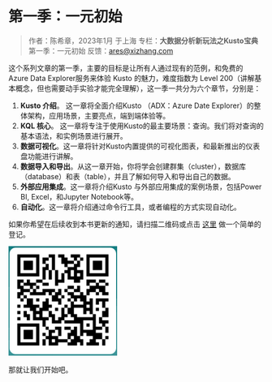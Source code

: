 # 第一季：一元初始

> 作者：陈希章，2023年1月 于上海 
> 专栏：**大数据分析新玩法之Kusto宝典** 第一季：一元初始
> 反馈：[ares@xizhang.com](mailto:ares@xizhang.com)

这个系列文章的第一季，主要的目标是让所有人通过现有的范例，和免费的 Azure Data Explorer服务来体验 Kusto 的魅力，难度指数为 Level 200（讲解基本概念，但也需要动手实验才能完全理解），这一季一共分为六个章节，分别是：

1. **Kusto 介绍**。 这一章将全面介绍Kusto （ADX：Azure Date Explorer）的整体架构，应用场景，主要亮点，端到端体验等。
3. **KQL 核心**。 这一章将专注于使用Kusto的最主要场景：查询。我们将对查询的基本语法，和实例场景进行展开。
4. **数据可视化**。这一章将针对Kusto内置提供的可视化图表，和最新推出的仪表盘功能进行讲解。
5. **数据导入和导出**。从这一章开始，你将学会创建群集（cluster），数据库（database）和表（table），并且了解如何导入和导出自己的数据。
6. **外部应用集成**。这一章将介绍Kusto 与外部应用集成的案例场景，包括Power BI, Excel，和Jupyter Notebook等。
7. **自动化**。这一章将介绍通过命令行工具，或者编程的方式实现自动化。

如果你希望在后续收到本书更新的通知，请扫描二维码或点击 [这里](https://forms.office.com/r/5304Tja3CM) 做一个简单的登记。

![](../images/Pasted%20image%2020230106175439.png)

那就让我们开始吧。

